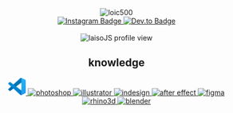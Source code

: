 <div id="header" align="center">
    <img src="https://media.giphy.com/media/tCnP4Xf98BWxZNdCmW/giphy.gif" alt="loic500" width="150"/>
    <br> 
    <div id="badge">
        <a href="https://instagram.com/aloisleroy">
            <img src="https://img.shields.io/badge/Instagram-black?style=for-the-badge&logo=instagram&logoColor=white" alt="Instagram Badge">
        </a>
        <a href="https://dev.to/loic500">
            <img src="https://img.shields.io/badge/dev.to-black?style=for-the-badge&logo=dev.to&logoColor=white" alt="Dev.to Badge">
        </a>
    </div>
    <br>
    <img src="https://komarev.com/ghpvc/?username=laisoJS&label=Profile%20views&color=25221B&style=flat" alt="laisoJS profile view" width="150"/>
    <br/> 
    <div id="knowledge">
        <h2>knowledge</h2>
        <div class="icon">
            <a href="https://code.visualstudio.com/" target="_blank">
                <img src="https://raw.githubusercontent.com/github/explore/bbd48b997e8d0bef63f676eca4da5e1f76487b56/topics/visual-studio-code/visual-studio-code.png" alt="visual studio code" width="35">
            </a>
            <a href="https://www.adobe.com/be_fr/products/photoshop.html" target="_blank">
                <img src="https://cdn-icons-png.flaticon.com/512/5968/5968520.png" alt="photoshop" width="35">
            </a>
            <a href="https://www.adobe.com/be_fr/products/illustrator.html" target="_blank">
                <img src="https://cdn-icons-png.flaticon.com/512/5968/5968472.png" alt="illustrator" width="35">
            </a>
            <a href="https://www.adobe.com/be_fr/products/indesign.html" target="_blank">
                <img src="https://cdn-icons-png.flaticon.com/512/5968/5968482.png" alt="indesign" width="35">
            </a>
            <a href="adobe.com/be_fr/products/aftereffects.html" target="_blank">
                <img src="https://cdn-icons-png.flaticon.com/512/5968/5968428.png" alt="after effect" width="35">
            </a>
            <a href="https://www.figma.com/" target="_blank">
                <img src="https://cdn-icons-png.flaticon.com/512/5968/5968705.png" alt="figma" width="35">
            </a>
            <a href="www.rhino3d.com" target="_blank">
                <img src="https://www.rhino3d.com/new-source/images/favicon.ico" alt="rhino3d" width="35">
            </a>
            <a href="www.blender.org" target="_blank">
                <img src="https://www.blender.org/wp-content/themes/bthree/assets/images/favicon.ico" alt="blender" width="35">
            </a>
        </div>
    </div>
</div>
